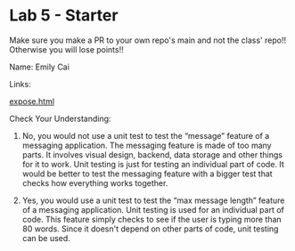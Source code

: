 # Lab 5 - Starter
Make sure you make a PR to your own repo's main and not the class' repo!! Otherwise you will lose points!!

Name:
Emily Cai

Links:

[expose.html]([URL](https://emilyycaii.github.io/Lab5_Starter/expose.html))

Check Your Understanding:

1. No, you would not use a unit test to test the “message” feature of a messaging application. The messaging feature is made of too many parts. It involves visual design, backend, data storage and other things for it to work. Unit testing is just for testing an individual part of code. It would be better to test the messaging feature with a bigger test that checks how everything works together.

2. Yes, you would use a unit test to test the “max message length” feature of a messaging application. Unit testing is used for an individual part of code. This feature simply checks to see if the user is typing more than 80 words. Since it doesn't depend on other parts of code, unit testing can be used.